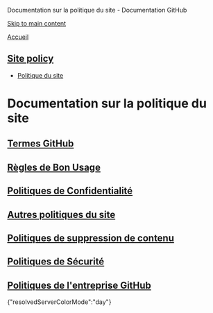 Documentation sur la politique du site - Documentation GitHub

[Skip to main content](#main-content)

[Accueil](/fr)

[Site policy](/fr/site-policy)
----------

* [Politique du site](/fr/site-policy)

Documentation sur la politique du site
==========

[Termes GitHub](/fr/site-policy/github-terms)
----------

[Règles de Bon Usage](/fr/site-policy/acceptable-use-policies)
----------

[Politiques de Confidentialité](/fr/site-policy/privacy-policies)
----------

[Autres politiques du site](/fr/site-policy/other-site-policies)
----------

[Politiques de suppression de contenu](/fr/site-policy/content-removal-policies)
----------

[Politiques de Sécurité](/fr/site-policy/security-policies)
----------

[Politiques de l'entreprise GitHub](/fr/site-policy/github-company-policies)
----------

{"resolvedServerColorMode":"day"}
